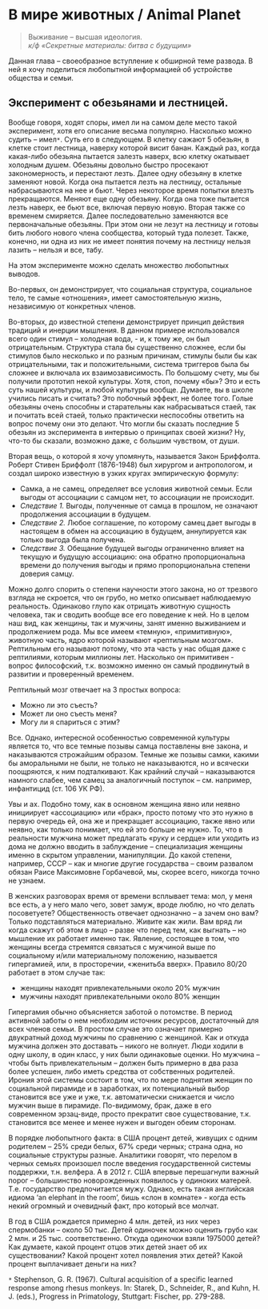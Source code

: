 # В мире животных / Animal Planet

> Выживание – высшая идеология.<br>
_к/ф «Секретные материалы: битва с будущим»_

Данная глава – своеобразное вступление к обширной теме развода. В ней я хочу поделиться любопытной информацией об устройстве общества и семьи.

## Эксперимент с обезьянами и лестницей.
Вообще говоря, ходят споры, имел ли на самом деле место такой эксперимент, хотя его описание весьма популярно. Насколько можно судить – имел`*`. Суть его в следующем. В клетку сажают 5 обезьян, в клетке стоит лестница, наверху которой висит банан. Каждый раз, когда какая-либо обезьяна пытается залезть наверх, всю клетку окатывает холодным душем. Обезьяны довольно быстро просекают закономерность, и перестают лезть. Далее одну обезьяну в клетке заменяют новой. Когда она пытается лезть на лестницу, остальные набрасываются на нее и бьют. Через некоторое время попытки влезть прекращаются. Меняют еще одну обезьяну. Когда она тоже пытается лезть наверх, ее бьют все, включая первую новую. Вторая также со временем смиряется. Далее последовательно заменяются все первоначальные обезьяны. При этом они не лезут на лестницу и готовы бить любого нового члена сообщества, который туда полезет. Также, конечно, ни одна из них не имеет понятия почему на лестницу нельзя лазить – нельзя и все, табу.

На этом эксперименте можно сделать множество любопытных выводов.

Во-первых, он демонстрирует, что социальная структура, социальное тело, те самые «отношения», имеет самостоятельную жизнь, независимую от конкретных членов.

Во-вторых, до известной степени демонстрирует принцип действия традиций и инерции мышления.
В данном примере использовался всего один стимул – холодная вода, - и, к тому же, он был отрицательным. Структура стала бы существенно сложнее, если бы стимулов было несколько и по разным причинам, стимулы были бы как отрицательными, так и положительными, система триггеров была бы сложнее и включала их взаимозависимость. По большому счету, мы бы получили прототип некой культуры. Хотя, стоп, почему «бы»? Это и есть суть нашей культуры, и любой культуры вообще. Думаете, вы в школе учились писать и считать? Это побочный эффект, не более того. Голые обезьяны очень способны и старательны как набрасываться стаей, так и почитать всей стаей, только практически неспособны ответить на вопрос почему они это делают. Что могли бы сказать последние 5 обезьян из эксперимента в интервью о принципах своей жизни? Ну, что-то бы сказали, возможно даже, с большим чувством, от души.

Вторая вещь, о которой я хочу упомянуть, называется Закон Бриффолта. Роберт Стивен Бриффолт (1876-1948) был хирургом и антропологом, и создал широко известную в узких кругах эмпирическую формулу:
- Самка, а не самец, определяет все условия животной семьи. Если выгоды от ассоциации с самцом нет, то ассоциации не происходит.
- _Следствие 1._ Выгоды, полученные от самца в прошлом, не означают продолжения ассоциации в будущем.
- _Следствие 2._ Любое соглашение, по которому самец дает выгоды в настоящем в обмен на ассоциацию в будущем, аннулируется как только выгода была получена.
- _Следствие 3._ Обещание будущей выгоды ограниченно влияет на текущую и будущую ассоциацию: она обратно пропорциональна времени до получения выгоды и прямо пропорциональна степени доверия самцу.

Можно долго спорить о степени научности этого закона, но от трезвого взгляда не скроется, что он грубо, но метко описывает наблюдаемую реальность. Одинаково глупо как отрицать животную сущность человека, так и сводить вообще все его поведение к ней. Но в целом наш вид, как женщины, так и мужчины, занят именно выживанием и продолжением рода. Мы все имеем «темную», «примитивную», животную часть, ядро которой называют «рептильным мозгом». Рептильным его называют потому, что эта часть у нас общая даже с рептилиями, которым миллионы лет. Насколько он примитивен - вопрос философский, т.к. возможно именно он самый продвинутый в развитии и проверенный временем.

Рептильный мозг отвечает на 3 простых вопроса:
- Можно ли это съесть?
- Может ли оно съесть меня?
- Могу ли я спариться с этим?

Все. Однако, интересной особенностью современной культуры является то, что все темные позывы самца поставлены вне закона, и наказываются строжайшим образом. Темные же позывы самки, какими бы аморальными не были, не только не наказываются, но и всячески поощряются, к ним подталкивают. Как крайний случай – наказываются намного слабее, чем самец за аналогичный поступок – см. например, инфантицид (ст. 106 УК РФ).

Увы и ах. Подобно тому, как в основном женщина явно или неявно инициирует «ассоциацию» или «брак», просто потому что это нужно в первую очередь ей, она же и прекращает ассоциацию, также явно или неявно, как только понимает, что ей это больше не нужно. То, что в реальности мужчина может предлагать «руку и сердце» или уходить из дома не должно вводить в заблуждение – специализация женщины именно в скрытом управлении, манипуляции. До какой степени, например, СССР – как и многие другие государства – своим развалом обязан Раисе Максимовне Горбачевой, мы, скорее всего, никогда точно не узнаем.

В женских разговорах время от времени всплывает тема: мол, у меня все есть, а у него мало чего, зовет замуж, вроде люблю, но что делать посоветуете? Общественность отвечает однозначно – а зачем оно вам? Только подставляться материально. Живите как жили. Вам вряд ли когда скажут об этом в лицо – разве что перед тем, как выгнать – но мышление их работает именно так. Явление, состоящее в том, что женщины всегда стремятся связаться с  мужчиной выше по социальному и/или материальному положению, называется гипергамией, или, в просторечии, «женитьба вверх». Правило 80/20 работает в этом случае так:
- женщины находят привлекательными около 20% мужчин
- мужчины находят привлекательными около 80% женщин

Гипергамия обычно объясняется заботой о потомстве. В период активной заботы о нем необходим источник ресурсов, достаточный для всех членов семьи. В простом случае это означает примерно двукратный доход мужчины по сравнению с женщиной. Как и откуда мужчина должен это доставать – никого не волнует. Люди ходили в одну школу, в один класс, у них были одинаковые оценки. Но мужчина – чтобы быть привлекательным – должен  быть примерно в два раза более успешен, либо иметь средства от собственных родителей. Ирония этой системы состоит в том, что по мере поднятия женщин по социальной пирамиде и в заработках, их потенциальный выбор становится все уже и уже, т.к. автоматически снижается и число мужчин выше в пирамиде. По-видимому, брак, даже в его современном эрзац-виде, просто прекратит свое существование, т.к. становится все менее и менее нужен и выгоден обеим сторонам.

В порядке любопытного факта: в США процент детей, живущих с одним родителем – 25% среди белых, 67% среди черных; страна одна, но социальные структуры разные. Аналитики говорят, что перелом в черных семьях произошел после введения государственной системы поддержки, т.н. велфера. А в 2012 г. США впервые перешагнули важный порог – большинство новорожденных появилось у одиноких матерей. Т.е. государство предпочитается мужу. Однако, есть такая английская идиома ‘an elephant in the room’, бишь «слон в комнате» - когда есть некий огромный и очевидный факт, про который все молчат.

В год в США рождается примерно 4 млн. детей, из них через спермобанки – около 50 тыс. Детей одиночек можно оценить грубо как 2 млн. и 25 тыс. соответственно. Откуда одиночки взяли 1975000 детей?
Как думаете, какой процент отцов этих детей знает об их существовании?  Какой процент хотел появления этих детей? Какой процент выплачивает деньги на них?


`*` Stephenson, G. R. (1967). Cultural acquisition of a specific learned response among rhesus monkeys. In: Starek, D., Schneider, R., and Kuhn, H. J. (eds.), Progress in Primatology, Stuttgart: Fischer, pp. 279-288.